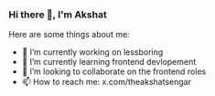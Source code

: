 ### Hi there 👋, I'm Akshat

Here are some things about me:

- 🔭 I’m currently working on lessboring
- 🌱 I’m currently learning frontend devlopement
- 👯 I’m looking to collaborate on the frontend roles
- 📫 How to reach me: x.com/theakshatsengar
